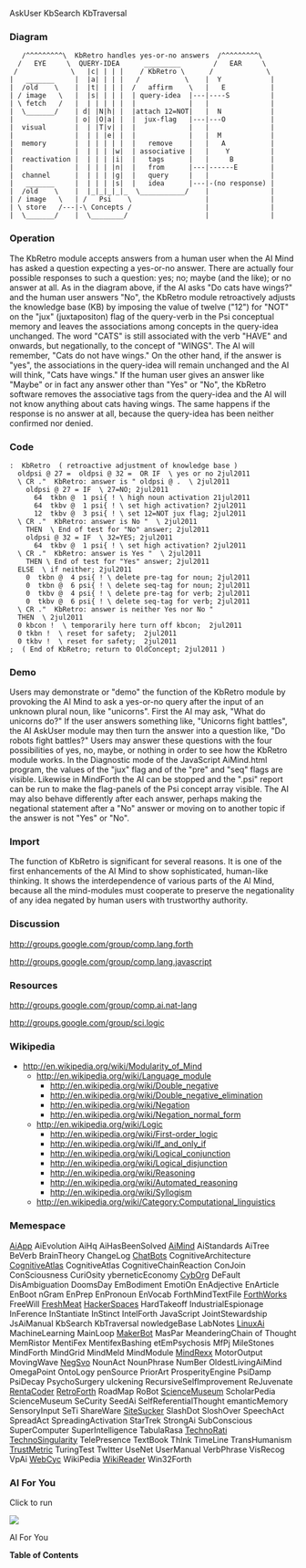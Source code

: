 AskUser KbSearch KbTraversal

### Diagram ###

```
   /^^^^^^^^^\  KbRetro handles yes-or-no answers  /^^^^^^^^^\
  /   EYE     \  QUERY-IDEA      _________        /   EAR     \
 /             \   |c| | | |    / KbRetro \      /             \
|   _______     |  |a| | | |   /           \    |  Y            |
|  /old    \    |  |t| | | |  /   affirm    \   |   E           |
| / image   \   |  |s| | | |  | query-idea  |---|----S          |
| \ fetch   /   |  | | | | |  |             |   |               |
|  \_______/    | d| |N|h| |  |attach 12=NOT|   |  N            |
|               | o| |O|a| |  |  jux-flag   |---|---O           |
|  visual       |  | |T|v| |  |             |   |               |
|               |  | | |e| |  |             |   |  M            |
|  memory       |  | | | | |  |   remove    |   |   A           |
|               |  | | | |w|  | associative |   |    Y          |
|  reactivation |  | | | |i|  |   tags      |   |     B         |
|               |  | | | |n|  |   from      |---|------E        |
|  channel      |  | | | |g|  |   query     |   |               |
|   _______     |  | | | |s|  |   idea      |---|-(no response) |
|  /old    \    |  |_|_|_|_|_  \___________/    |               |
| / image   \   | /   Psi    \                  |               |
| \ store   /---|-\ Concepts /                  |               |
|  \_______/    |  \________/                   |               |
```

### Operation ###

The KbRetro module accepts answers from a human user when the AI Mind has asked a question expecting a yes-or-no answer. There are actually four possible responses to such a question: yes; no; maybe (and the like); or no answer at all. As in the diagram above, if the AI asks "Do cats have wings?" and the human user answers "No", the KbRetro module retroactively adjusts the knowledge base (KB) by imposing the value of twelve ("12") for "NOT" on the "jux" (juxtapositon) flag of the query-verb in the Psi conceptual memory and leaves the associations among concepts in the query-idea unchanged. The word "CATS" is still associated with the verb "HAVE" and onwards, but negationally, to the concept of "WINGS". The AI will remember, "Cats do not have wings." On the other hand, if the answer is "yes", the associations in the query-idea will remain unchanged and the AI will think, "Cats have wings." If the human user gives an answer like "Maybe" or in fact any answer other than "Yes" or "No", the KbRetro software removes the associative tags from the query-idea and the AI will not know anything about cats having wings. The same happens if the response is no answer at all, because the query-idea has been neither confirmed nor denied.

### Code ###

```
:  KbRetro  ( retroactive adjustment of knowledge base )
  oldpsi @ 27 =  oldpsi @ 32 =  OR IF  \ yes or no 2jul2011
  \ CR ."  KbRetro: answer is " oldpsi @ .  \ 2jul2011
    oldpsi @ 27 = IF  \ 27=NO; 2jul2011
      64  tkbn @  1 psi{ ! \ high noun activation 21jul2011
      64  tkbv @  1 psi{ ! \ set high activation? 2jul2011
      12  tkbv @  3 psi{ ! \ set 12=NOT jux flag; 2jul2011
  \ CR ."  KbRetro: answer is No "  \ 2jul2011
    THEN  \ End of test for "No" answer; 2jul2011
    oldpsi @ 32 = IF  \ 32=YES; 2jul2011
      64  tkbv @  1 psi{ ! \ set high activation? 2jul2011
  \ CR ."  KbRetro: answer is Yes "  \ 2jul2011
    THEN \ End of test for "Yes" answer; 2jul2011
  ELSE  \ if neither; 2jul2011
    0  tkbn @  4 psi{ ! \ delete pre-tag for noun; 2jul2011
    0  tkbn @  6 psi{ ! \ delete seq-tag for noun; 2jul2011
    0  tkbv @  4 psi{ ! \ delete pre-tag for verb; 2jul2011
    0  tkbv @  6 psi{ ! \ delete seq-tag for verb; 2jul2011
  \ CR ."  KbRetro: answer is neither Yes nor No "
  THEN  \ 2jul2011
  0 kbcon !  \ temporarily here turn off kbcon;  2jul2011
  0 tkbn !  \ reset for safety;  2jul2011
  0 tkbv !  \ reset for safety;  2jul2011
;  ( End of KbRetro; return to OldConcept; 2jul2011 )
```

### Demo ###

Users may demonstrate or "demo" the function of the KbRetro module by provoking the AI Mind to ask a yes-or-no query after the input of an unknown plural noun, like "unicorns". First the AI may ask, "What do unicorns do?" If the user answers something like, "Unicorns fight battles", the AI AskUser module may then turn the answer into a question like, "Do robots fight battles?" Users may answer these questions with the four possibilities of yes, no, maybe, or nothing in order to see how the KbRetro module works. In the Diagnostic mode of the JavaScript AiMind.html program, the values of the "jux" flag and of the "pre" and "seq" flags are visible. Likewise in MindForth the AI can be stopped and the ".psi" report can be run to make the flag-panels of the Psi concept array visible. The AI may also behave differently after each answer, perhaps making the negational statement after a "No" answer or moving on to another topic if the answer is not "Yes" or "No".

### Import ###

The function of KbRetro is significant for several reasons.
It is one of the first enhancements of the AI Mind to show
sophisticated, human-like thinking. It shows the interdependence
of various parts of the AI Mind, because all the mind-modules
must cooperate to preserve the negationality of any idea
negated by human users with trustworthy authority.

### Discussion ###

http://groups.google.com/group/comp.lang.forth

http://groups.google.com/group/comp.lang.javascript

### Resources ###

http://groups.google.com/group/comp.ai.nat-lang

http://groups.google.com/group/sci.logic

### Wikipedia ###

  * http://en.wikipedia.org/wiki/Modularity_of_Mind
    * http://en.wikipedia.org/wiki/Language_module
      * http://en.wikipedia.org/wiki/Double_negative
      * http://en.wikipedia.org/wiki/Double_negative_elimination
      * http://en.wikipedia.org/wiki/Negation
      * http://en.wikipedia.org/wiki/Negation_normal_form
    * http://en.wikipedia.org/wiki/Logic
      * http://en.wikipedia.org/wiki/First-order_logic
      * http://en.wikipedia.org/wiki/If_and_only_if
      * http://en.wikipedia.org/wiki/Logical_conjunction
      * http://en.wikipedia.org/wiki/Logical_disjunction
      * http://en.wikipedia.org/wiki/Reasoning
      * http://en.wikipedia.org/wiki/Automated_reasoning
      * http://en.wikipedia.org/wiki/Syllogism
    * http://en.wikipedia.org/wiki/Category:Computational_linguistics

### Memespace ###
[AiApp](http://cyborg.blogspot.com/2011/01/aiapp.html) AiEvolution AiHq AiHasBeenSolved [AiMind](http://aimind-i.com) AiStandards AiTree BeVerb BrainTheory ChangeLog [ChatBots](http://www.chatbots.org/ai_zone/viewthread/240/) CognitiveArchitecture [CognitiveAtlas](http://cognitiveatlas.org) CognitiveAtlas CognitiveChainReaction ConJoin ConSciousness CuriOsity yberneticEconomy [CybOrg](http://cyborg.blogspot.com) DeFault DisAmbiguation DoomsDay EmBodiment EmotiOn EnAdjective EnArticle EnBoot nGram EnPrep EnPronoun EnVocab ForthMindTextFile [ForthWorks](http://forthworks.com) FreeWill [FreshMeat](http://freshmeat.net/projects/ai) [HackerSpaces](http://hackerspaces.org/wiki/) HardTakeoff IndustrialEspionage InFerence InStantiate InStinct IntelForth JavaScript JointStewardship JsAiManual KbSearch KbTraversal nowledgeBase LabNotes [LinuxAi](http://cyborg.blogspot.com/2009/11/linux.html) MachineLearning MainLoop [MakerBot](http://www.makerbot.com) MasPar MeanderingChain of Thought MemRistor MentiFex MentifexBashing etEmPsychosis MfPj MileStones MindForth MindGrid MindMeld MindModule [MindRexx](http://mind.sourceforge.net/mindrexx.html) MotorOutput MovingWave [NegSvo](http://mind.sourceforge.net/negsvo.html) NounAct NounPhrase NumBer OldestLivingAiMind OmegaPoint OntoLogy penSource PriorArt ProsperityEngine PsiDamp PsiDecay PsychoSurgery uIckening RecursiveSelfImprovement ReJuvenate [RentaCoder](http://www.rentacoder.com) [RetroForth](http://retroforth.org) RoadMap RoBot [ScienceMuseum](http://cyborg.blogspot.com/2009/09/sciencemuseum.html) ScholarPedia ScienceMuseum SeCurity SeedAi SelfReferentialThought emanticMemory SensoryInput SeTi ShareWare [SiteSucker](http://www.sitesucker.us) SlashDot SloshOver SpeechAct SpreadAct SpreadingActivation StarTrek StrongAi SubConscious SuperComputer SuperIntelligence TabulaRasa [TechnoRati](http://technorati.com) [TechnoSingularity](http://cyborg.blogspot.com/2009/08/singularity.html) TelePresence TextBook ThInk TimeLine TransHumanism [TrustMetric](http://cyborg.blogspot.com/2009/10/trustmetric.html) TuringTest TwItter UseNet UserManual VerbPhrase VisRecog VpAi [WebCyc](http://mind.sourceforge.net/webcyc.html) WikiPedia [WikiReader](http://thewikireader.com) Win32Forth

### AI For You ###

Click to run

[![](http://farm1.static.flickr.com/51/179758367_f283f0d6e0_s.jpg)](http://www.scn.org/~mentifex/AiMind.html)

AI For You

**Table of Contents**
